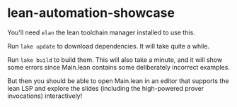 # lean-automation-showcase

You'll need `elan` the lean toolchain manager installed to use this.

Run `lake update` to download dependencies. It will take quite a while.

Run `lake build` to build them. This will also take a minute, and it will show 
some errors since Main.lean contains some deliberately incorrect examples.

But then you should be able to open Main.lean in an editor that supports the 
lean LSP and explore the slides (including the high-powered prover invocations) 
interactively!
